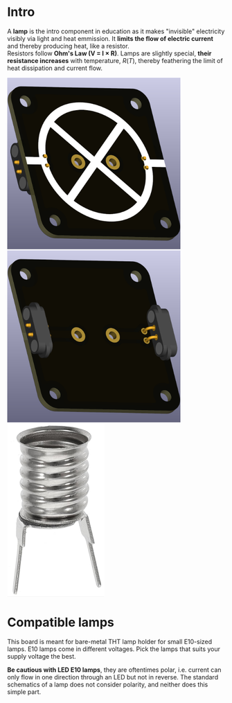 # Intro  
A **lamp** is the intro component in education as it makes "invisible" electricity visibly via light and heat emmission. It **limits the flow of electric current** and thereby producing heat, like a resistor.   
Resistors follow **Ohm's Law (V = I × R)**. Lamps are slightly special, **their resistance increases** with temperature, $R(T)$, thereby feathering the limit of heat dissipation and current flow.

<img src="component_lamp-E10_THT_TOP.png" alt="Circuit Diagram" width="400"> <img src="component_lamp-E10_THT_BOTTOM.png" alt="Circuit Diagram" width="400"> <img src="E10-holder.png" alt="Circuit Diagram" height="400">

# Compatible lamps

This board is meant for bare-metal THT lamp holder for small E10-sized lamps. E10 lamps come in different voltages. Pick the lamps that suits your supply voltage the best. 

**Be cautious with LED E10 lamps**, they are oftentimes polar, i.e. current can only flow in one direction through an LED but not in reverse. The standard schematics of a lamp does not consider polarity, and neither does this simple part.

